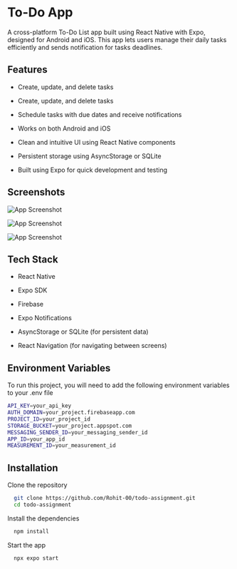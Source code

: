 
# To-Do App

A cross-platform To-Do List app built using React Native with Expo, designed for Android and iOS. This app lets users manage their daily tasks efficiently and sends notification for tasks deadlines.


## Features

- Create, update, and delete tasks
- Create, update, and delete tasks

- Schedule tasks with due dates and receive notifications

- Works on both Android and iOS

- Clean and intuitive UI using React Native components

- Persistent storage using AsyncStorage or SQLite

- Built using Expo for quick development and testing


## Screenshots

![App Screenshot](https://i.ibb.co/ksnLbtnc/Screenshot-2025-05-04-13-31-42-49-744aaa3b62505820a805dca00bd469a9-1.jpg)

![App Screenshot](https://i.ibb.co/hJxmV85v/Screenshot-2025-05-04-13-32-12-94-744aaa3b62505820a805dca00bd469a9.jpg)

![App Screenshot](https://i.ibb.co/1YQcm9f4/Screenshot-2025-05-04-13-33-11-47-744aaa3b62505820a805dca00bd469a9.jpg)


## Tech Stack

- React Native

- Expo SDK

- Firebase

- Expo Notifications

- AsyncStorage or SQLite (for persistent data)

- React Navigation (for navigating between screens)




## Environment Variables

To run this project, you will need to add the following environment variables to your .env file

```bash
API_KEY=your_api_key
AUTH_DOMAIN=your_project.firebaseapp.com
PROJECT_ID=your_project_id
STORAGE_BUCKET=your_project.appspot.com
MESSAGING_SENDER_ID=your_messaging_sender_id
APP_ID=your_app_id
MEASUREMENT_ID=your_measurement_id
```


## Installation

Clone the repository

```bash
  git clone https://github.com/Rohit-00/todo-assignment.git
  cd todo-assignment
```

Install the dependencies

```bash
  npm install
``` 

Start the app

```bash
  npx expo start
```